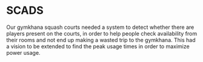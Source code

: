 # SCADS
Our gymkhana squash courts needed a system to detect whether there are players present on the courts, in order to help people check availability from their rooms and not end up making a wasted trip to the gymkhana. This had a vision to be extended to find the peak usage times in order to maximize power usage. 
